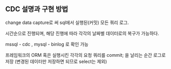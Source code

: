 ## CDC 설명과 구현 방법

change data capture로 써 sql에서 실행된(커밋) 모든 쿼리 로그.


시간순으로 진행되며, 해당 진행에 따라 각각의 날짜별 데이터로의 복구가 가능하다.


mssql - cdc , mysql - binlog 로 확인 가능


프레임워크의 ORM 혹은 실행시킨 각각의 요청 쿼리를 commit; 을 날리는 순간 로그로 저장 (변경된 데이터만 저장하면 되므로 select는 제외)
